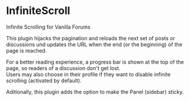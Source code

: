 InfiniteScroll
==============

Infinite Scrolling for Vanilla Forums

This plugin hijacks the pagination and reloads the next set of posts or discussions und updates the URL when the end (or the beginning) of the page is reached.

For a better reading experience, a progress bar is shown at the top of the page, so readers of a discussion don't get lost.  
Users may also choose in their profile if they want to disable infinite scrolling (activated by default).

Aditionally, this plugin adds the option to make the Panel (sidebar) sticky.